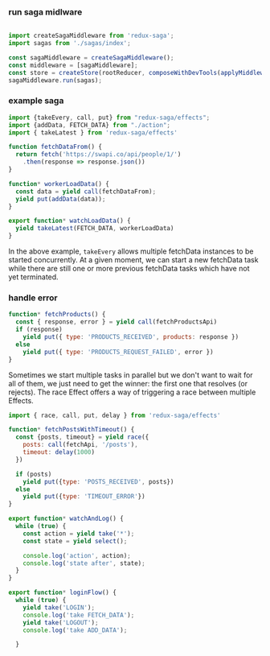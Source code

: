 
### run saga midlware
```javascript

import createSagaMiddleware from 'redux-saga';
import sagas from './sagas/index';

const sagaMiddleware = createSagaMiddleware();
const middleware = [sagaMiddleware];
const store = createStore(rootReducer, composeWithDevTools(applyMiddleware(...middleware)));
sagaMiddleware.run(sagas);
```


### example saga

```javascript
import {takeEvery, call, put} from "redux-saga/effects";
import {addData, FETCH_DATA} from "./action";
import { takeLatest } from 'redux-saga/effects'

function fetchDataFrom() {
  return fetch('https://swapi.co/api/people/1/')
    .then(response => response.json())
}

function* workerLoadData() {
  const data = yield call(fetchDataFrom);
  yield put(addData(data));
}

export function* watchLoadData() {
  yield takeLatest(FETCH_DATA, workerLoadData)
}
```

In the above example, `takeEvery` allows multiple fetchData instances to be started concurrently.
At a given moment, we can start a new fetchData task while there are still one or more previous fetchData tasks which have not yet terminated.

### handle error

```javascript
function* fetchProducts() {
  const { response, error } = yield call(fetchProductsApi)
  if (response)
    yield put({ type: 'PRODUCTS_RECEIVED', products: response })
  else
    yield put({ type: 'PRODUCTS_REQUEST_FAILED', error })
}
```

Sometimes we start multiple tasks in parallel but we don't want to wait for all of them, we just need to get the winner: the first one that resolves (or rejects). 
The race Effect offers a way of triggering a race between multiple Effects.

```javascript
import { race, call, put, delay } from 'redux-saga/effects'

function* fetchPostsWithTimeout() {
  const {posts, timeout} = yield race({
    posts: call(fetchApi, '/posts'),
    timeout: delay(1000)
  })

  if (posts)
    yield put({type: 'POSTS_RECEIVED', posts})
  else
    yield put({type: 'TIMEOUT_ERROR'})
}

export function* watchAndLog() {
  while (true) {
    const action = yield take('*');
    const state = yield select();

    console.log('action', action);
    console.log('state after', state);
  }
}

export function* loginFlow() {
  while (true) {
    yield take('LOGIN');
    console.log('take FETCH_DATA');
    yield take('LOGOUT');
    console.log('take ADD_DATA');

  }
```
